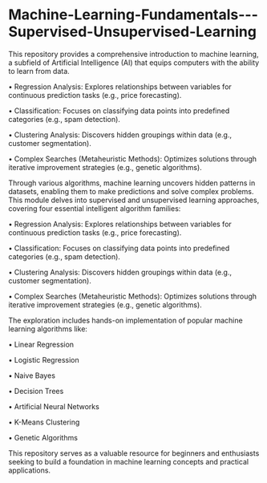# Machine-Learning-Fundamentals---Supervised-Unsupervised-Learning
This repository provides a comprehensive introduction to machine learning, a subfield of Artificial Intelligence (AI) that equips computers with the ability to learn from data. 

•	Regression Analysis: Explores relationships between variables for continuous prediction tasks (e.g., price forecasting).

•	Classification: Focuses on classifying data points into predefined categories (e.g., spam detection).

•	Clustering Analysis: Discovers hidden groupings within data (e.g., customer segmentation).

•	Complex Searches (Metaheuristic Methods): Optimizes solutions through iterative improvement strategies (e.g., genetic algorithms).

Through various algorithms, machine learning uncovers hidden patterns in datasets, enabling them to make predictions and solve complex problems.
This module delves into supervised and unsupervised learning approaches, covering four essential intelligent algorithm families:

•	Regression Analysis: Explores relationships between variables for continuous prediction tasks (e.g., price forecasting).

•	Classification: Focuses on classifying data points into predefined categories (e.g., spam detection).

•	Clustering Analysis: Discovers hidden groupings within data (e.g., customer segmentation).

•	Complex Searches (Metaheuristic Methods): Optimizes solutions through iterative improvement strategies (e.g., genetic algorithms).

The exploration includes hands-on implementation of popular machine learning algorithms like:

•	Linear Regression

•	Logistic Regression

•	Naive Bayes

•	Decision Trees

•	Artificial Neural Networks

•	K-Means Clustering

•	Genetic Algorithms

This repository serves as a valuable resource for beginners and enthusiasts seeking to build a foundation in machine learning concepts and practical applications.

